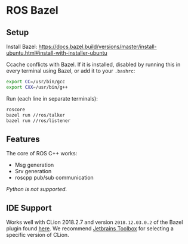 # ROS Bazel

## Setup

Install Bazel: https://docs.bazel.build/versions/master/install-ubuntu.html#install-with-installer-ubuntu

Ccache conflicts with Bazel. If it is installed, disabled by running this in every terminal using Bazel, or add it to your `.bashrc`:

```bash
export CC=/usr/bin/gcc
export CXX=/usr/bin/g++
```

Run (each line in separate terminals):

```bash
roscore
bazel run //ros/talker
bazel run //ros/listener
```

## Features

The core of ROS C++ works:
- Msg generation
- Srv generation
- roscpp pub/sub communication

*Python is not supported*.

## IDE Support

Works well with CLion 2018.2.7 and version `2018.12.03.0.2` of the Bazel plugin found [here](https://plugins.jetbrains.com/plugin/9554-bazel). We recommend [Jetbrains Toolbox](https://www.jetbrains.com/toolbox/) for selecting a specific version of CLion.
